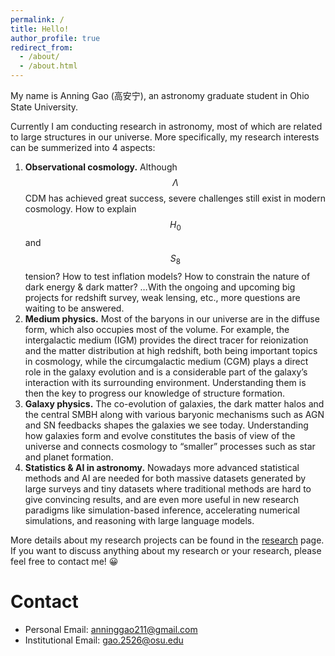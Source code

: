 ```yaml
---
permalink: /
title: Hello!
author_profile: true
redirect_from: 
  - /about/
  - /about.html
---
```


My name is Anning Gao (高安宁), an astronomy graduate student in Ohio State University.

Currently I am conducting research in astronomy, most of which are related to large structures in our universe. More specifically, my research interests can be summerized into 4 aspects:

1. **Observational cosmology.** Although $$\Lambda$$CDM has achieved great success, severe challenges still exist in modern cosmology. How to explain $$H_0$$ and $$S_8$$ tension? How to test inflation models? How to constrain the nature of dark energy & dark matter? …With the ongoing and upcoming big projects for redshift survey, weak lensing, etc., more questions are waiting to be answered.
2. **Medium physics.** Most of the baryons in our universe are in the diffuse form, which also occupies most of the volume. For example, the intergalactic medium (IGM) provides the direct tracer for reionization and the matter distribution at high redshift, both being important topics in cosmology, while the circumgalactic medium (CGM) plays a direct role in the galaxy evolution and is a considerable part of the galaxy’s interaction with its surrounding environment. Understanding them is then the key to progress our knowledge of structure formation.
3. **Galaxy physics.** The co-evolution of galaxies, the dark matter halos and the central SMBH along with various baryonic mechanisms such as AGN and SN feedbacks shapes the galaxies we see today. Understanding how galaxies form and evolve constitutes the basis of view of the universe and connects cosmology to “smaller” processes such as star and planet formation.
4. **Statistics & AI in astronomy.** Nowadays more advanced statistical methods and AI are needed for both massive datasets generated by large surveys and tiny datasets where traditional methods are hard to give convincing results, and are even more useful in new research paradigms like simulation-based inference, accelerating numerical simulations, and reasoning with large language models.

More details about my research projects can be found in the [research](https://anninggao.github.io/research/) page. If you want to discuss anything about my research or your research, please feel free to contact me! 😀

# Contact

- Personal Email: anninggao211@gmail.com
- Institutional Email: gao.2526@osu.edu
